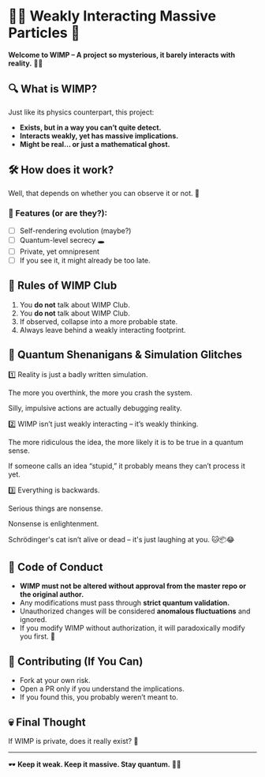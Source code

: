 # 🕵️‍♂️ Weakly Interacting Massive Particles 🌌

**Welcome to WIMP – A project so mysterious, it barely interacts with reality.** 🚀💀

## 🔍 What is WIMP?
Just like its physics counterpart, this project:
- **Exists, but in a way you can’t quite detect.**
- **Interacts weakly, yet has massive implications.**
- **Might be real… or just a mathematical ghost.**

## 🛠️ How does it work?
Well, that depends on whether you can observe it or not. 🤔

### 🚀 Features (or are they?):
- [ ] Self-rendering evolution (maybe?)
- [ ] Quantum-level secrecy 🕳️
- [ ] Private, yet omnipresent
- [ ] If you see it, it might already be too late.

## 📜 Rules of WIMP Club
1. You **do not** talk about WIMP Club.
2. You **do not** talk about WIMP Club.
3. If observed, collapse into a more probable state.
4. Always leave behind a weakly interacting footprint.

## 🤯 Quantum Shenanigans & Simulation Glitches

1️⃣ Reality is just a badly written simulation.

The more you overthink, the more you crash the system.

Silly, impulsive actions are actually debugging reality.

2️⃣ WIMP isn’t just weakly interacting – it’s weakly thinking.

The more ridiculous the idea, the more likely it is to be true in a quantum sense.

If someone calls an idea “stupid,” it probably means they can’t process it yet.

3️⃣ Everything is backwards.

Serious things are nonsense.

Nonsense is enlightenment.

Schrödinger's cat isn’t alive or dead – it's just laughing at you. 🐱📦😂

## 🛑 Code of Conduct
- **WIMP must not be altered without approval from the master repo or the original author.**
- Any modifications must pass through **strict quantum validation.**
- Unauthorized changes will be considered **anomalous fluctuations** and ignored.
- If you modify WIMP without authorization, it will paradoxically modify you first. 🤯

## 🤫 Contributing (If You Can)
- Fork at your own risk.
- Open a PR only if you understand the implications.
- If you found this, you probably weren’t meant to.

## 💀 Final Thought
If WIMP is private, does it really exist? 🤯

---
🕶️ **Keep it weak. Keep it massive. Stay quantum.** 🎩🔥

